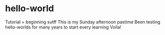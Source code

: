 # hello-world
Tutorial + beginning sutff
This is my Sunday afternoon pastime
Been testing hello-worlds for many years to start every learning
Voila!
